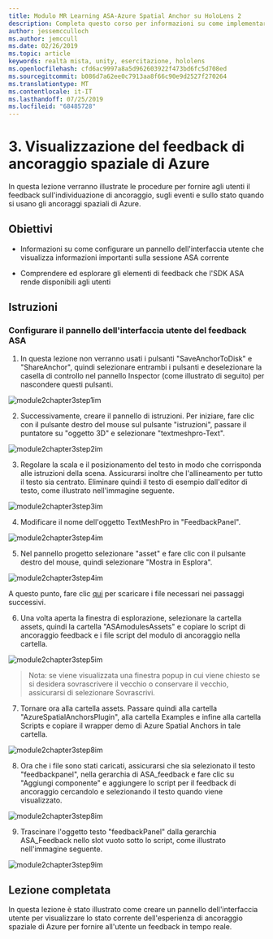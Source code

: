 ```yaml
---
title: Modulo MR Learning ASA-Azure Spatial Anchor su HoloLens 2
description: Completa questo corso per informazioni su come implementare il riconoscimento volto di Azure in un'applicazione di realtà mista.
author: jessemcculloch
ms.author: jemccull
ms.date: 02/26/2019
ms.topic: article
keywords: realtà mista, unity, esercitazione, hololens
ms.openlocfilehash: cfd6ac9997a8a5d962603922f473bd6fc5d708ed
ms.sourcegitcommit: b086d7a62ee0c7913aa8f66c90e9d2527f270264
ms.translationtype: MT
ms.contentlocale: it-IT
ms.lasthandoff: 07/25/2019
ms.locfileid: "68485728"
---
```

# <a name="3-displaying-azure-spatial-anchor-feedback"></a>3. Visualizzazione del feedback di ancoraggio spaziale di Azure

In questa lezione verranno illustrate le procedure per fornire agli utenti il feedback sull'individuazione di ancoraggio, sugli eventi e sullo stato quando si usano gli ancoraggi spaziali di Azure.

## <a name="objectives"></a>Obiettivi

* Informazioni su come configurare un pannello dell'interfaccia utente che visualizza informazioni importanti sulla sessione ASA corrente

* Comprendere ed esplorare gli elementi di feedback che l'SDK ASA rende disponibili agli utenti

## <a name="instructions"></a>Istruzioni

### <a name="set-up-asa-feedback-ui-panel"></a>Configurare il pannello dell'interfaccia utente del feedback ASA

1. In questa lezione non verranno usati i pulsanti "SaveAnchorToDisk" e "ShareAnchor", quindi selezionare entrambi i pulsanti e deselezionare la casella di controllo nel pannello Inspector (come illustrato di seguito) per nascondere questi pulsanti.
   

![module2chapter3step1im](images/module2chapter3step1im.PNG)

2. Successivamente, creare il pannello di istruzioni. Per iniziare, fare clic con il pulsante destro del mouse sul pulsante "istruzioni", passare il puntatore su "oggetto 3D" e selezionare "textmeshpro-Text".

![module2chapter3step2im](images/module2chapter3step2im.PNG)

3. Regolare la scala e il posizionamento del testo in modo che corrisponda alle istruzioni della scena. Assicurarsi inoltre che l'allineamento per tutto il testo sia centrato. Eliminare quindi il testo di esempio dall'editor di testo, come illustrato nell'immagine seguente.

![module2chapter3step3im](images/module2chapter3step3im.PNG)

4. Modificare il nome dell'oggetto TextMeshPro in "FeedbackPanel".
   

![module2chapter3step4im](images/module2chapter3step4im.PNG)

5. Nel pannello progetto selezionare "asset" e fare clic con il pulsante destro del mouse, quindi selezionare "Mostra in Esplora".
   

![module2chapter3step4im](images/module2chapter3step5im.PNG)

A questo punto, fare clic [qui](https://onedrive.live.com/?authkey=%21ABXEC8PvyQu8Qd8&id=5B7335C4342BCB0E%21395636&cid=5B7335C4342BCB0E) per scaricare i file necessari nei passaggi successivi.

6. Una volta aperta la finestra di esplorazione, selezionare la cartella assets, quindi la cartella "ASAmodulesAssets" e copiare lo script di ancoraggio feedback e i file script del modulo di ancoraggio nella cartella. 

![module2chapter3step5im](images/module2chapter3step6im.PNG)

> Nota: se viene visualizzata una finestra popup in cui viene chiesto se si desidera sovrascrivere il vecchio o conservare il vecchio, assicurarsi di selezionare Sovrascrivi.

7. Tornare ora alla cartella assets. Passare quindi alla cartella "AzureSpatialAnchorsPlugin", alla cartella Examples e infine alla cartella Scripts e copiare il wrapper demo di Azure Spatial Anchors in tale cartella. 

![module2chapter3step8im](images/module2chapter3step7im.PNG)

8. Ora che i file sono stati caricati, assicurarsi che sia selezionato il testo "feedbackpanel", nella gerarchia di ASA_feedback e fare clic su "Aggiungi componente" e aggiungere lo script per il feedback di ancoraggio cercandolo e selezionando il testo quando viene visualizzato. 

![module2chapter3step8im](images/module2chapter3step8im.PNG)

9. Trascinare l'oggetto testo "feedbackPanel" dalla gerarchia ASA_Feedback nello slot vuoto sotto lo script, come illustrato nell'immagine seguente. 

![module2chapter3step9im](images/module2chapter3step9im.PNG)

## <a name="congratulations"></a>Lezione completata

In questa lezione è stato illustrato come creare un pannello dell'interfaccia utente per visualizzare lo stato corrente dell'esperienza di ancoraggio spaziale di Azure per fornire all'utente un feedback in tempo reale.


